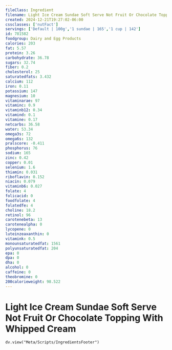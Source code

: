 ```yaml
---
fileClass: Ingredient
filename: Light Ice Cream Sundae Soft Serve Not Fruit Or Chocolate Topping With Whipped Cream
created: 2024-12-21T19:27:02-06:00
cssclasses: ['nutFact']
servings: ['Default | 100g','1 sundae | 165','1 cup | 142']
id: 781582
foodgroup: Dairy and Egg Products 
calories: 203
fat: 5.57
protein: 3.26
carbohydrate: 36.78
sugars: 32.74
fiber: 0.2
cholesterol: 25
saturatedfats: 3.432
calcium: 112
iron: 0.11
potassium: 147
magnesium: 10
vitaminarae: 97
vitaminc: 0.9
vitaminb12: 0.34
vitamind: 0.1
vitamine: 0.17
netcarbs: 36.58
water: 53.34
omega3s: 72
omega6s: 132
pralscore: -0.411
phosphorus: 76
sodium: 165
zinc: 0.42
copper: 0.01
selenium: 1.6
thiamin: 0.031
riboflavin: 0.152
niacin: 0.079
vitaminb6: 0.027
folate: 4
folicacid: 0
foodfolate: 4
folatedfe: 4
choline: 18.2
retinol: 96
carotenebeta: 13
carotenealpha: 0
lycopene: 0
luteinzeaxanthin: 0
vitamink: 0.5
monounsaturatedfat: 1561
polyunsaturatedfat: 204
epa: 0
dpa: 0
dha: 0
alcohol: 0
caffeine: 0
theobromine: 0
200calorieweight: 98.522
---
```


# Light Ice Cream Sundae Soft Serve Not Fruit Or Chocolate Topping With Whipped Cream

```dataviewjs
dv.view("Meta/Scripts/IngredientsFooter")
```